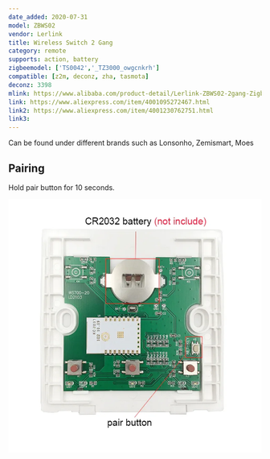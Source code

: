 ```yaml
---
date_added: 2020-07-31
model: ZBWS02
vendor: Lerlink
title: Wireless Switch 2 Gang 
category: remote
supports: action, battery
zigbeemodel: ['TS0042','_TZ3000_owgcnkrh']
compatible: [z2m, deconz, zha, tasmota]
deconz: 3398
mlink: https://www.alibaba.com/product-detail/Lerlink-ZBWS02-2gang-Zigbee-Remote-Control_1600135012445.html
link: https://www.aliexpress.com/item/4001095272467.html
link2: https://www.aliexpress.com/item/4001230762751.html
link3: 
---
```

Can be found under different brands such as Lonsonho, Zemismart, Moes

## Pairing
Hold pair button for 10 seconds.

![Internals](/assets/images/devices/Lerlink_ZBWS02_internals.webp)
